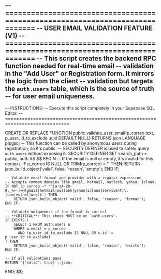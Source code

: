 -- =============================================================================
-- USER EMAIL VALIDATION FEATURE (V1)
-- =============================================================================
-- This script creates the backend RPC function needed for real-time email
-- validation in the "Add User" or Registration form. It mirrors the logic from the client
-- validation but targets the `auth.users` table, which is the source of truth
-- for user email uniqueness.
--
-- INSTRUCTIONS:
-- Execute this script completely in your Supabase SQL Editor.
-- =============================================================================

CREATE OR REPLACE FUNCTION public.validate_user_email(p_correo text, p_user_id_to_exclude uuid DEFAULT NULL)
RETURNS json
LANGUAGE plpgsql
-- This function can be called by anonymous users during registration, so it's public.
-- SECURITY DEFINER is used to safely query `auth.users` without exposing it.
SECURITY DEFINER
SET search_path = public, auth
AS $$
BEGIN
    -- If the email is null or empty, it's invalid for this context.
    IF p_correo IS NULL OR TRIM(p_correo) = '' THEN
        RETURN json_build_object('valid', false, 'reason', 'empty');
    END IF;

    -- Validate email format and provider with a regular expression
    -- Accepts common domains like gmail, hotmail, outlook, yahoo, icloud.
    IF NOT (p_correo ~* '^[a-zA-Z0-9._%+-]+@(gmail|hotmail|outlook|yahoo|icloud|servivent)\.(com|es|net|org)$') THEN
        RETURN json_build_object('valid', false, 'reason', 'format');
    END IF;

    -- Validate uniqueness if the format is correct
    -- **CRITICAL**: This check MUST be on `auth.users`.
    IF EXISTS (
        SELECT 1 FROM auth.users u
        WHERE u.email = p_correo
          AND (p_user_id_to_exclude IS NULL OR u.id != p_user_id_to_exclude)
    ) THEN
        RETURN json_build_object('valid', false, 'reason', 'exists');
    END IF;

    -- If all validations pass
    RETURN '{"valid": true}'::json;
END;
$$;